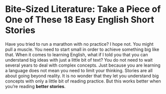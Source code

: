 # Bite-Sized Literature: Take a Piece of One of These 18 Easy English Short Stories

Have you tried to run a marathon with no practice?
I hope not. You might pull a muscle.
You need to start small in order to achieve something big like that.
When it comes to learning English, what if I told you that you can understand big ideas with just a little bit of text?
You do not need to wait several years to deal with complex concepts.
Just because you are learning a language does not mean you need to limit your thinking.
Stories are all about going beyond reality. It is no wonder that they let you understand big concepts with only a little bit of reading practice.
But this works better when you’re reading <b>better stories</b>.
